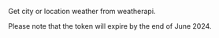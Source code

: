 Get city or location weather from weatherapi. 

Please note that the token will expire by the end of June 2024. 
